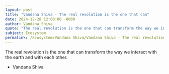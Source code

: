 ```yaml
---
layout: post
title: "Vandana Shiva - The real revolution is the one that can"
date: 2024-12-28 12:00:00 -0000
author: Vandana Shiva
quote: "The real revolution is the one that can transform the way we interact with the earth and with each other."
subject: Ecosystem
permalink: /Ecosystem/Vandana Shiva/Vandana Shiva - The real revolution is the one that can
---
```


The real revolution is the one that can transform the way we interact with the earth and with each other.

- Vandana Shiva
